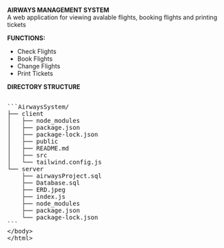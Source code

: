 **AIRWAYS MANAGEMENT SYSTEM**
<br>A web application for viewing avalable flights, booking flights and printing tickets

**FUNCTIONS:**
- Check Flights
- Book Flights
- Change Flights
- Print Tickets

**DIRECTORY STRUCTURE**

<plaintext>
```AirwaysSystem/
├── client
│   ├── node_modules
│   ├── package.json
│   ├── package-lock.json
│   ├── public
│   ├── README.md
│   ├── src
│   └── tailwind.config.js
└── server
    ├── airwaysProject.sql
    ├── Database.sql
    ├── ERD.jpeg
    ├── index.js
    ├── node_modules
    ├── package.json
    └── package-lock.json
```


